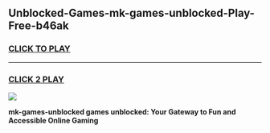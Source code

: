 
## Unblocked-Games-mk-games-unblocked-Play-Free-b46ak
<h3>
<a href="https://premium76.site?title=mk-games-unblocked&ref=19M">CLICK TO PLAY</a></h3>
<hr>

<h3>
<a href="https://premium76.site?title=mk-games-unblocked&ref=19M">CLICK 2 PLAY</a>
  
</h3>

<a href="https://premium76.site?title=mk-games-unblocked&ref=19M"><img src="https://clearcache.store/games.png"></a>


**mk-games-unblocked games unblocked: Your Gateway to Fun and Accessible Online Gaming**
